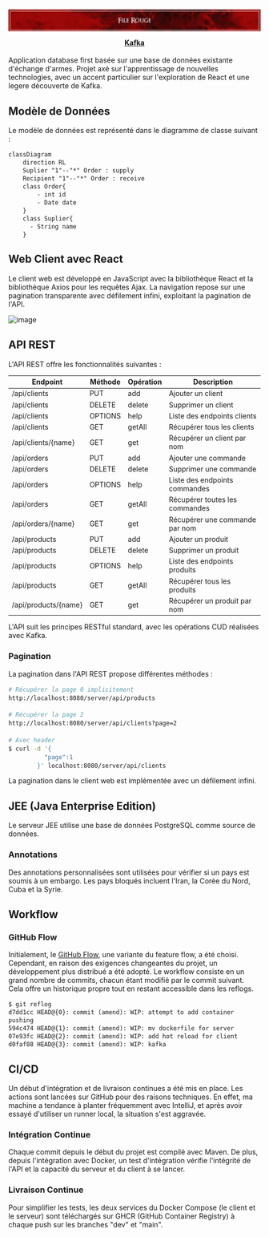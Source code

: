 <h4 align="center">
  <img src="./.github/img/header.png" alt="neet header">
  <a href="./.github/doc/kafka.md">Kafka</a>
</h4>
Application database first basée sur une base de données existante d'échange d'armes. Projet axé sur l'apprentissage de nouvelles technologies, avec un accent particulier sur l'exploration de React et une legere découverte de Kafka.

## Modèle de Données
Le modèle de données est représenté dans le diagramme de classe suivant :

```mermaid
classDiagram
    direction RL
    Suplier "1"--"*" Order : supply
    Recipient "1"--"*" Order : receive
    class Order{
        - int id
        - Date date
    }
    class Suplier{
      - String name
    }
```

## Web Client avec React
Le client web est développé en JavaScript avec la bibliothèque React et la bibliothèque Axios pour les requêtes Ajax. La navigation repose sur une pagination transparente avec défilement infini, exploitant la pagination de l'API.

![image](https://github.com/Theo-Hafsaoui/i311-tp-fil-rouge-Theo-Hafsaoui/assets/63098041/669c57c3-49d2-4a30-974d-5e0c4de71f7b)

## API REST
L'API REST offre les fonctionnalités suivantes :

| Endpoint           | Méthode | Opération | Description                |
| ------------------- | ------- | --------- | -------------------------- |
| /api/clients        | PUT     | add       | Ajouter un client          |
| /api/clients        | DELETE  | delete    | Supprimer un client        |
| /api/clients        | OPTIONS | help      | Liste des endpoints clients|
| /api/clients        | GET     | getAll    | Récupérer tous les clients |
| /api/clients/{name} | GET     | get       | Récupérer un client par nom |
| /api/orders         | PUT     | add       | Ajouter une commande        |
| /api/orders         | DELETE  | delete    | Supprimer une commande      |
| /api/orders         | OPTIONS | help      | Liste des endpoints commandes|
| /api/orders         | GET     | getAll    | Récupérer toutes les commandes |
| /api/orders/{name}  | GET     | get       | Récupérer une commande par nom |
| /api/products       | PUT     | add       | Ajouter un produit          |
| /api/products       | DELETE  | delete    | Supprimer un produit        |
| /api/products       | OPTIONS | help      | Liste des endpoints produits|
| /api/products       | GET     | getAll    | Récupérer tous les produits |
| /api/products/{name}| GET     | get       | Récupérer un produit par nom |

L'API suit les principes RESTful standard, avec les opérations CUD réalisées avec Kafka.

### Pagination
La pagination dans l'API REST propose différentes méthodes :

```bash
# Récupérer la page 0 implicitement
http://localhost:8080/server/api/products

# Récupérer la page 2
http://localhost:8080/server/api/clients?page=2

# Avec header
$ curl -d '{
          "page":1
        }' localhost:8080/server/api/clients
```

La pagination dans le client web est implémentée avec un défilement infini.

## JEE (Java Enterprise Edition)
Le serveur JEE utilise une base de données PostgreSQL comme source de données.

### Annotations
Des annotations personnalisées sont utilisées pour vérifier si un pays est soumis à un embargo. Les pays bloqués incluent l'Iran, la Corée du Nord, Cuba et la Syrie.

## Workflow
### GitHub Flow
Initialement, le [GitHub Flow](https://docs.github.com/en/get-started/using-github/github-flow), une variante du feature flow, a été choisi. Cependant, en raison des exigences changeantes du projet, un développement plus distribué a été adopté. Le workflow consiste en un grand nombre de commits, chacun étant modifié par le commit suivant. Cela offre un historique propre tout en restant accessible dans les reflogs.

```
$ git reflog
d7dd1cc HEAD@{0}: commit (amend): WIP: attempt to add container pushing
594c474 HEAD@{1}: commit (amend): WIP: mv dockerfile for server
07e93fc HEAD@{2}: commit (amend): WIP: add hot reload for client
d0faf88 HEAD@{3}: commit (amend): WIP: kafka
```

## CI/CD

Un début d'intégration et de livraison continues a été mis en place. Les actions sont lancées sur GitHub pour des raisons techniques. En effet, ma machine a tendance à planter fréquemment avec IntelliJ, et après avoir essayé d'utiliser un runner local, la situation s'est aggravée.
### Intégration Continue
Chaque commit depuis le début du projet est compilé avec Maven. De plus, depuis l'intégration avec Docker, un test d'intégration vérifie l'intégrité de l'API et la capacité du serveur et du client à se lancer.
### Livraison Continue
Pour simplifier les tests, les deux services du Docker Compose (le client et le serveur) sont téléchargés sur GHCR (GitHub Container Registry) à chaque push sur les branches "dev" et "main".
